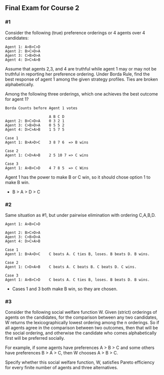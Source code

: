 ## Final Exam for Course 2

### #1

Consider the following (true) preference orderings or 4 agents over 4 candidates:

```
Agent 1: A>B>C>D
Agent 2: B>C>D>A
Agent 3: C>B>D>A
Agent 4: D>C>A>B
```
Assume that agents 2,3, and 4 are truthful while agent 1 may or may not be truthful in reporting her preference ordering. Under Borda Rule, find the best response of agent 1 among the given strategy profiles. Ties are broken alphabetically.

Among the following three orderings, which one achieves the best outcome for agent 1?
```
Borda Counts before Agent 1 votes
					
                    A B C D
Agent 2: B>C>D>A    0 3 2 1
Agent 3: C>B>D>A    0 5 5 2
Agent 4: D>C>A>B    1 5 7 5

Case 1
Agent 1: B>A>D>C    3 8 7 6  => B wins

Case 2
Agent 1: C>D>A>B    2 5 10 7 => C wins

Case 3
Agent 1: A>B>C>D    4 7 8 5  => C Wins
```

Agent 1 has the power to make B or C win, so it should chose option 1 to make B win.

- B > A > D > C

### #2

Same situation as #1, but under pairwise elimination with ordering C,A,B,D.

```
Agent 1: A>B>C>D

Agent 2: B>C>D>A
Agent 3: C>B>D>A
Agent 4: D>C>A>B

Case 1
Agent 1: B>A>D>C    C beats A. C ties B, loses. B beats D. B wins.

Case 2
Agent 1: C>D>A>B    C beats A. C beats B. C beats D. C wins.

Case 3
Agent 1: A>B>C>D    C beats A. C ties B, loses. B beats D. B wins.
```

- Cases 1 and 3 both make B win, so they are chosen.

### #3

Consider the following social welfare function W. Given (strict) orderings of agents on the candidates, for the comparison between any two candidates, W returns the lexicographically lowest ordering among the n orderings. So if all agents agree in the comparison between two outcomes, then that will be the social ordering, and otherwise the candidate who comes alphabetically first will be preferred socially. 

For example, if some agents have preferences A > B > C and some others have preferences B > A > C, then W chooses A > B > C.

Specify whether this social welfare function, W, satisfies Pareto efficiency for every finite number of agents and three alternatives.


























